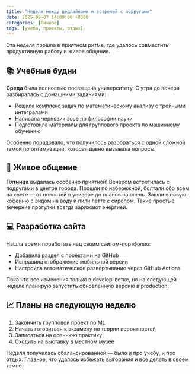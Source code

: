 ```yaml
---
title: "Неделя между дедлайнами и встречей с подругами"
date: 2025-09-07 14:00:00 +0300
categories: [Личное]
tags: [учеба, проекты, отдых]
---
```


Эта неделя прошла в приятном ритме, где удалось совместить продуктивную работу и живое общение.

## 📚 Учебные будни

**Среда** была полностью посвящена университету. С утра до вечера разбиралась с домашними заданиями:
- Решила комплекс задач по математическому анализу с тройными интегралами
- Написала черновик эссе по философии науки
- Подготовила материалы для группового проекта по машинному обучению

Особенно порадовало, что получилось разобраться с одной сложной темой по оптимизации, которая давно вызывала вопросы.

## 👭 Живое общение

**Пятница** выдалась особенно приятной! Вечером встретилась с подругами в центре города. Прошли по набережной, болтали обо всем на свете — от новостей в универе до планов на осень. Зашли в новую кофейню с видом на воду и пили латте с сиропом. Такие простые вечерние прогулки всегда заряжают энергией.

## 💻 Разработка сайта

Нашла время поработать над своим сайтом-портфолио:
- Добавила раздел с проектами на GitHub
- Исправила отображение мобильной версии
- Настроила автоматическое развертывание через GitHub Actions

Пока что все изменения только в develop-ветке, но на следующей неделе планирую запустить обновленную версию в production.

## 📈 Планы на следующую неделю

1. Закончить групповой проект по ML
2. Начать готовиться к экзамену по теории вероятностей
3. Записаться на осеннюю практику
4. Сходить на выставку в местном музее

Неделя получилась сбалансированной — было и про учебу, и про отдых. Главное, что удалось избежать выгорания и все делать в своем темпе.